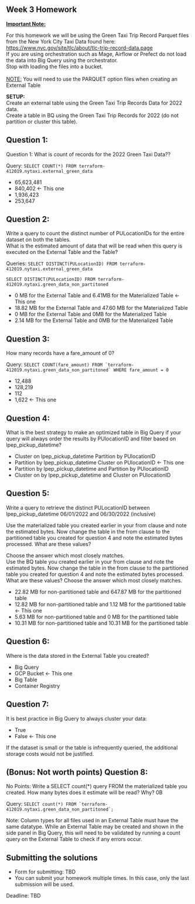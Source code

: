 ## Week 3 Homework
<b><u>Important Note:</b></u> <p> For this homework we will be using the Green Taxi Trip Record Parquet files from the New York
City Taxi Data found here: </br> https://www.nyc.gov/site/tlc/about/tlc-trip-record-data.page </br>
If you are using orchestration such as Mage, Airflow or Prefect do not load the data into Big Query using the orchestrator.</br> 
Stop with loading the files into a bucket. </br></br>
<u>NOTE:</u> You will need to use the PARQUET option files when creating an External Table</br>

<b>SETUP:</b></br>
Create an external table using the Green Taxi Trip Records Data for 2022 data. </br>
Create a table in BQ using the Green Taxi Trip Records for 2022 (do not partition or cluster this table). </br>
</p>

## Question 1:
Question 1: What is count of records for the 2022 Green Taxi Data??


Query: ```SELECT COUNT(*) FROM terraform-412019.nytaxi.external_green_data```

- 65,623,481
- 840,402  <- This one
- 1,936,423
- 253,647

## Question 2:
Write a query to count the distinct number of PULocationIDs for the entire dataset on both the tables.</br> 
What is the estimated amount of data that will be read when this query is executed on the External Table and the Table?

Queries: ```SELECT DISTINCT(PULocationID) FROM terraform-412019.nytaxi.external_green_data```

```SELECT DISTINCT(PULocationID) FROM terraform-412019.nytaxi.green_data_non_partitoned```

- 0 MB for the External Table and 6.41MB for the Materialized Table <- This one
- 18.82 MB for the External Table and 47.60 MB for the Materialized Table
- 0 MB for the External Table and 0MB for the Materialized Table
- 2.14 MB for the External Table and 0MB for the Materialized Table


## Question 3:
How many records have a fare_amount of 0?

Query: ```SELECT COUNT(fare_amount) FROM `terraform-412019.nytaxi.green_data_non_partitoned` WHERE fare_amount = 0```

- 12,488
- 128,219
- 112
- 1,622 <- This one

## Question 4:
What is the best strategy to make an optimized table in Big Query if your query will always order the results by PUlocationID and filter based on lpep_pickup_datetime?
- Cluster on lpep_pickup_datetime Partition by PUlocationID
- Partition by lpep_pickup_datetime  Cluster on PUlocationID <- This one
- Partition by lpep_pickup_datetime and Partition by PUlocationID
- Cluster on by lpep_pickup_datetime and Cluster on PUlocationID

## Question 5:
Write a query to retrieve the distinct PULocationID between lpep_pickup_datetime
06/01/2022 and 06/30/2022 (inclusive)</br>

Use the materialized table you created earlier in your from clause and note the estimated bytes. Now change the table in the from clause to the partitioned table you created for question 4 and note the estimated bytes processed. What are these values? </br>

Choose the answer which most closely matches.</br> 
Use the BQ table you created earlier in your from clause and note the estimated bytes. Now change the table in the from clause to the partitioned table you created for question 4 and note the estimated bytes processed. What are these values? Choose the answer which most closely matches.
- 22.82 MB for non-partitioned table and 647.87 MB for the partitioned table
- 12.82 MB for non-partitioned table and 1.12 MB for the partitioned table  <- This one
- 5.63 MB for non-partitioned table and 0 MB for the partitioned table
- 10.31 MB for non-partitioned table and 10.31 MB for the partitioned table


## Question 6: 
Where is the data stored in the External Table you created?

- Big Query
- GCP Bucket <- This one
- Big Table
- Container Registry


## Question 7:
It is best practice in Big Query to always cluster your data:
- True
- False <- This one

If the dataset is small or the table is infrequently queried, the additional storage costs would not be justified.


## (Bonus: Not worth points) Question 8:
No Points: Write a SELECT count(*) query FROM the materialized table you created. How many bytes does it estimate will be read? Why? 0B

Query: ```SELECT count(*) FROM `terraform-412019.nytaxi.green_data_non_partitoned`;```

Note: Column types for all files used in an External Table must have the same datatype. While an External Table may be created and shown in the side panel in Big Query, this will need to be validated by running a count query on the External Table to check if any errors occur. 
 
## Submitting the solutions

* Form for submitting: TBD
* You can submit your homework multiple times. In this case, only the last submission will be used. 

Deadline: TBD


